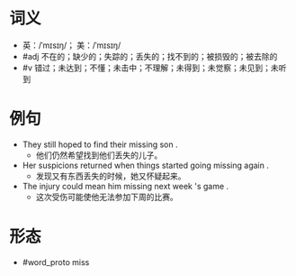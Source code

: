 # 词义
- 英：/ˈmɪsɪŋ/； 美：/ˈmɪsɪŋ/
- #adj 不在的；缺少的；失踪的；丢失的；找不到的；被损毁的；被去除的
- #v 错过；未达到；不懂；未击中；不理解；未得到；未觉察；未见到；未听到
# 例句
- They still hoped to find their missing son .
	- 他们仍然希望找到他们丢失的儿子。
- Her suspicions returned when things started going missing again .
	- 发现又有东西丢失的时候，她又怀疑起来。
- The injury could mean him missing next week 's game .
	- 这次受伤可能使他无法参加下周的比赛。
# 形态
- #word_proto miss
